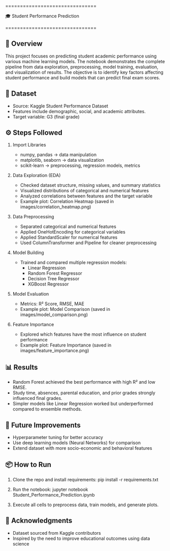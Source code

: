 ===============================

🎓 Student Performance Prediction

===============================

📌 Overview
-----------
This project focuses on predicting student academic performance using various machine learning models.
The notebook demonstrates the complete pipeline from data exploration, preprocessing, model training,
evaluation, and visualization of results. The objective is to identify key factors affecting student
performance and build models that can predict final exam scores.

📂 Dataset
----------
- Source: Kaggle Student Performance Dataset
- Features include demographic, social, and academic attributes.
- Target variable: G3 (final grade)

⚙️ Steps Followed
-----------------

1. Import Libraries
   - numpy, pandas → data manipulation
   - matplotlib, seaborn → data visualization
   - scikit-learn → preprocessing, regression models, metrics

2. Data Exploration (EDA)
   - Checked dataset structure, missing values, and summary statistics
   - Visualized distributions of categorical and numerical features
   - Analyzed correlations between features and the target variable
   - Example plot: Correlation Heatmap (saved in images/correlation_heatmap.png)

3. Data Preprocessing
   - Separated categorical and numerical features
   - Applied OneHotEncoding for categorical variables
   - Applied StandardScaler for numerical features
   - Used ColumnTransformer and Pipeline for cleaner preprocessing

4. Model Building
   - Trained and compared multiple regression models:
     * Linear Regression
     * Random Forest Regressor
     * Decision Tree Regressor
     * XGBoost Regressor

5. Model Evaluation
   - Metrics: R² Score, RMSE, MAE
   - Example plot: Model Comparison (saved in images/model_comparison.png)

6. Feature Importance
   - Explored which features have the most influence on student performance
   - Example plot: Feature Importance (saved in images/feature_importance.png)

📊 Results
----------
- Random Forest achieved the best performance with high R² and low RMSE.
- Study time, absences, parental education, and prior grades strongly influenced final grades.
- Simpler models like Linear Regression worked but underperformed compared to ensemble methods.

🚀 Future Improvements
-----------------------
- Hyperparameter tuning for better accuracy
- Use deep learning models (Neural Networks) for comparison
- Extend dataset with more socio-economic and behavioral features

📦 How to Run
-------------
1. Clone the repo and install requirements:
   pip install -r requirements.txt

2. Run the notebook:
   jupyter notebook Student_Performance_Prediction.ipynb

3. Execute all cells to preprocess data, train models, and generate plots.

🙌 Acknowledgments
------------------
- Dataset sourced from Kaggle contributors
- Inspired by the need to improve educational outcomes using data science

